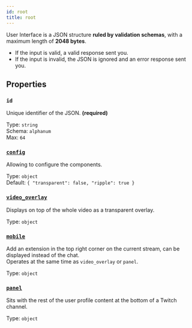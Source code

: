 ```yaml
---
id: root
title: root
---
```


User Interface is a JSON structure **ruled by validation schemas**, with a maximum length of **2048 bytes**.

-   If the input is valid, a valid response sent you.
-   If the input is invalid, the JSON is ignored and an error response sent you.

## Properties

### `id`

Unique identifier of the JSON. **(required)**

Type: `string`<br/>
Schema: `alphanum`<br/>
Max: `64`

### [`config`](./config)

Allowing to configure the components.

Type: `object`<br/>
Default: `{ "transparent": false, "ripple": true }`

### [`video_overlay`](./video-overlay)

Displays on top of the whole video as a transparent overlay.

Type: `object`

### [`mobile`](./mobile)

Add an extension in the top right corner on the current stream, can be displayed instead of the chat. <br/>Operates at the same time as `video_overlay` or `panel`.

Type: `object`

### [`panel`](./panel)

Sits with the rest of the user profile content at the bottom of a Twitch channel.

Type: `object`
